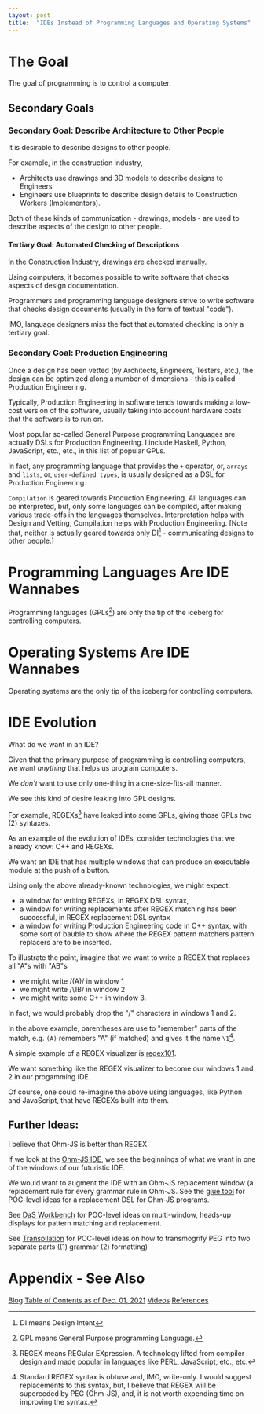 ```yaml
---
layout: post
title:  "IDEs Instead of Programming Languages and Operating Systems"
---
```


# The Goal
The goal of programming is to control a computer.
## Secondary Goals
### Secondary Goal: Describe Architecture to Other People
It is desirable to describe designs to other people.

For example, in the construction industry, 
- Architects use drawings and 3D models to describe designs to Engineers
- Engineers use blueprints to describe design details to Construction Workers (Implementors).

Both of these kinds of communication - drawings, models - are used to describe aspects of the design to other people.

#### Tertiary Goal: Automated Checking of Descriptions

In the Construction Industry, drawings are checked manually.

Using computers, it becomes possible to write software that checks aspects of design documentation.

Programmers and programming language designers strive to write software that checks design documents (usually in the form of textual "code").  

IMO, language designers miss the fact that automated checking is only a tertiary goal.

### Secondary Goal: Production Engineering

Once a design has been vetted (by Architects, Engineers, Testers, etc.), the design can be optimized along a number of dimensions - this is called Production Engineering.

Typically, Production Engineering in software tends towards making a low-cost version of the software, usually taking into account hardware costs that the software is to run on.

Most popular so-called General Purpose programming Languages are actually DSLs for Production Engineering.  I include Haskell, Python, JavaScript, etc., etc., in this list of popular GPLs.

In fact, any programming language that provides the `+` operator, or, `arrays` and `lists`, or, `user-defined types`, is usually designed as a DSL for Production Engineering.

`Compilation` is geared towards Production Engineering.  All languages can be interpreted, but, only some languages can be compiled, after making various trade-offs in the languages themselves.  Interpretation helps with Design and Vetting, Compilation helps with Production Engineering. [Note that, neither is actually geared towards only DI[^3] - communicating designs to other people.]

[^3]: DI means Design Intent

# Programming Languages Are IDE Wannabes
Programming languages (GPLs[^1]) are only the tip of the iceberg for controlling computers.

[^1]: GPL means General Purpose programming Language.
# Operating Systems Are IDE Wannabes
Operating systems are the only tip of the iceberg for controlling computers.

# IDE Evolution
What do we want in an IDE?

Given that the primary purpose of programming is controlling computers, we want *anything* that helps us program computers.

We *don't* want to use only one-thing in a one-size-fits-all manner.

We see this kind of desire leaking into GPL designs.

For example, REGEXs[^2] have leaked into some GPLs, giving those GPLs two (2) syntaxes.

[^2]: REGEX means REGular EXpression.  A technology lifted from compiler design and made popular in languages like PERL, JavaScript, etc., etc.

As an example of the evolution of IDEs, consider technologies that we already know: C++ and REGEXs.

We want an IDE that has multiple windows that can produce an executable module at the push of a button.

Using only the above already-known technologies, we might expect:
- a window for writing REGEXs, in REGEX DSL syntax,
- a window for writing replacements after REGEX matching has been successful, in REGEX replacement DSL syntax
- a window for writing Production Engineering code in C++ syntax, with some sort of bauble to show where the REGEX pattern matchers pattern replacers are to be inserted.

To illustrate the point, imagine that we want to write a REGEX that replaces all "A"s with "AB"s
- we might write /(A)/ in window 1
- we might write /\\1B/ in window 2
- we might write some C++ in window 3.

In fact, we would probably drop the "/" characters in windows 1 and 2.

In the above example, parentheses are use to "remember" parts of the match, e.g. `(A)` remembers "A" (if matched) and gives it the name `\1`[^6].

[^6]: Standard REGEX syntax is obtuse and, IMO, write-only.  I would suggest replacements to this syntax, but, I believe that REGEX will be superceded by PEG (Ohm-JS), and, it is not worth expending time on improving the syntax.

A simple example of a REGEX visualizer is [regex101](https://regex101.com).

We want something like the REGEX visualizer to become our windows 1 and 2 in our progamming IDE.

Of course, one could re-imagine the above using languages, like Python and JavaScript, that have REGEXs built into them.

## Further Ideas:

I believe that Ohm-JS is better than REGEX.

If we look at the [Ohm-JS IDE](https://ohmlang.github.io/editor/), we see the beginnings of what we want in one of the windows of our futuristic IDE.

We would want to augment the IDE with an Ohm-JS replacement window (a replacement rule for every grammar rule in Ohm-JS.  See the [glue tool](https://guitarvydas.github.io/2021/04/11/Glue-Tool.html) for POC-level ideas for a replacement DSL for Ohm-JS programs.

See [DaS Workbench](https://guitarvydas.github.io/2021/07/30/Parsing-Diagrams-DaS-Workbench-Overview.html) for POC-level ideas on multi-window, heads-up displays for pattern matching and replacement.   

See [Transpilation](https://guitarvydas.github.io/2021/07/12/Transpilation.html) for POC-level ideas on how to transmogrify PEG into two separate parts 
((1) grammar (2) formatting)



# Appendix - See Also
[Blog](https://guitarvydas.github.io)
[Table of Contents as of Dec. 01, 2021](https://guitarvydas.github.io/2021/12/01/Table-of-Contents-December-01-2021.html)
[Videos](https://www.youtube.com/channel/UC2bdO9l84VWGlRdeNy5)
[References](https://guitarvydas.github.io/2021/01/14/References.html)

<script src="https://utteranc.es/client.js" 
        repo="guitarvydas/guitarvydas.github.io" 
        issue-term="pathname" 
        theme="github-light" 
        crossorigin="anonymous" 
        async> 
</script> 

